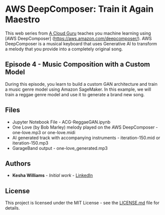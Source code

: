 # AWS DeepComposer: Train it Again Maestro

This web series from [A Cloud Guru](https://acloud.guru) teaches you machine learning using [AWS DeepComposer] (https://aws.amazon.com/deepcomposer/).
AWS DeepComposer is a musical keyboard that uses Generative AI to transform a melody that you provide into a completely original song. 


## Episode 4 - Music Composition with a Custom Model

During this episode, you learn to build a custom GAN architecture and train a music genre model using Amazon SageMaker. In this example, we will train a reggae genre model and use it to generate a brand new song.

## Files

* Jupyter Notebook File - ACG-ReggaeGAN.ipynb
* One Love (by Bob Marley) melody played on the AWS DeepComposer - one-love.mp3 or one-love.midi
* AI generated track with accompanying instruments - iteration-150.mid or iteration-150.mp3
* GarageBand output - one-love_generated.mp3

## Authors

* **Kesha Williams** - *Initial work* - [LinkedIn](https://www.linkedin.com/in/java-rock-star-kesha/)

## License

This project is licensed under the MIT License - see the [LICENSE.md](https://github.com/ACloudGuru-Resources/Series_DeepComposer/blob/master/LICENSE) file for details.


